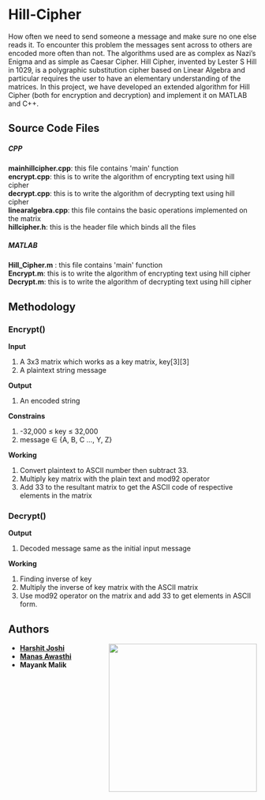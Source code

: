 # Hill-Cipher
<p>How often we need to send someone a message and make sure no one else reads it. To encounter this problem the messages sent across to others are encoded more often than not. The algorithms used are as complex as Nazi’s Enigma and as simple as Caesar Cipher. 
Hill Cipher, invented by Lester S Hill in 1029, is a polygraphic substitution cipher based on Linear Algebra and particular requires the user to have an elementary understanding of the matrices. In this project, we have developed an extended algorithm for Hill Cipher (both for encryption and decryption) and implement it on MATLAB and C++.</p>

<h2>Source Code Files</h2>
	<h5>CPP</h5>
	<b>mainhillcipher.cpp</b>: this file contains 'main' function<br>
	<b>encrypt.cpp</b>: this is to write the algorithm of encrypting text using hill cipher<br>
	<b>decrypt.cpp</b>: this is to write the algorithm of decrypting text using hill cipher<br>
	<b>linearalgebra.cpp</b>: this file contains the basic operations implemented on the matrix<br>
	<b>hillcipher.h</b>: this is the header file which binds all the files<br>
	<h5>MATLAB</h5>
	<b>Hill_Cipher.m</b> : this file contains 'main' function<br>
	<b>Encrypt.m</b>: this is to write the algorithm of encrypting text using hill cipher<br>
	<b>Decrypt.m</b>: this is to write the algorithm of decrypting text using hill cipher<br>
<h2>Methodology</h2>
<h3>Encrypt()</h3>
<b>Input</b>
<ol>
	<li>A 3x3 matrix which works as a key matrix, key[3][3]</li>
	<li>A plaintext string message</li>
</ol>

<b>Output</b>
<ol>
	<li>An encoded string</li>
</ol>

<b>Constrains</b>
<ol>
	<li>-32,000 ≤ key ≤ 32,000</li>
	<li>message ∈ {A, B, C …, Y, Z}</li>
</ol>

<b>Working</b>
<ol>
	<li>Convert plaintext to ASCII number then subtract 33.</li>
	<li>Multiply key matrix with the plain text and mod92 operator</li>
	<li>Add 33 to the resultant matrix to get the ASCII code of respective elements in the matrix</li>
</ol>
<h3>Decrypt()</h3>
<b>Output</b>
<ol>
	<li>Decoded message same as the initial input message</li>
</ol>
<b>Working</b>
<ol>
<li>Finding inverse of key</li>
<li>Multiply the inverse of key matrix with the ASCII matrix</li>
<li>Use mod92 operator on the matrix and add 33 to get elements in ASCII form.</li>
</ol>

## Authors

<a href="http://ducic.ac.in/"><img src="https://user-images.githubusercontent.com/16596327/30467922-9d4985ce-9a05-11e7-81aa-9f5348eb40de.png" align="right" width="300"/></a>

* **[Harshit Joshi](https://github.com/duskybomb)** 
* **[Manas Awasthi](https://github.com/the-marvex)** 
* **Mayank Malik** 
	

